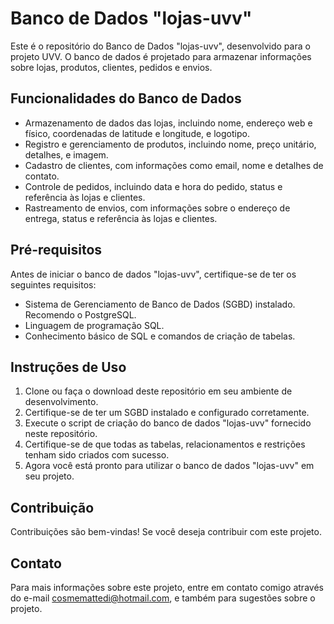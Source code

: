 # Banco de Dados "lojas-uvv"

Este é o repositório do Banco de Dados "lojas-uvv", desenvolvido para o projeto UVV. O banco de dados é projetado para armazenar informações sobre lojas, produtos, clientes, pedidos e envios.

## Funcionalidades do Banco de Dados
* Armazenamento de dados das lojas, incluindo nome, endereço web e físico, coordenadas de latitude e longitude, e logotipo.
* Registro e gerenciamento de produtos, incluindo nome, preço unitário, detalhes, e imagem.
* Cadastro de clientes, com informações como email, nome e detalhes de contato.
* Controle de pedidos, incluindo data e hora do pedido, status e referência às lojas e clientes.
* Rastreamento de envios, com informações sobre o endereço de entrega, status e referência às lojas e clientes.

## Pré-requisitos
Antes de iniciar o banco de dados "lojas-uvv", certifique-se de ter os seguintes requisitos:

* Sistema de Gerenciamento de Banco de Dados (SGBD) instalado. Recomendo o PostgreSQL.
* Linguagem de programação SQL.
* Conhecimento básico de SQL e comandos de criação de tabelas.

## Instruções de Uso

1. Clone ou faça o download deste repositório em seu ambiente de desenvolvimento.
2. Certifique-se de ter um SGBD instalado e configurado corretamente.
3. Execute o script de criação do banco de dados "lojas-uvv" fornecido neste repositório.
4. Certifique-se de que todas as tabelas, relacionamentos e restrições tenham sido criados com sucesso.
5. Agora você está pronto para utilizar o banco de dados "lojas-uvv" em seu projeto.

## Contribuição
Contribuições são bem-vindas! Se você deseja contribuir com este projeto.

## Contato
 
Para mais informações sobre este projeto, entre em contato comigo através do e-mail cosmemattedi@hotmail.com, e também para sugestões sobre o projeto. 
